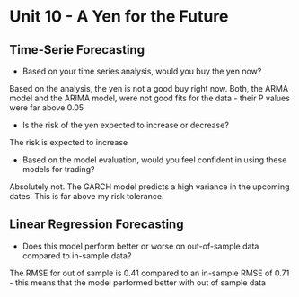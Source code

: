 # Unit 10 - A Yen for the Future

## Time-Serie Forecasting

* Based on your time series analysis, would you buy the yen now?

Based on the analysis, the yen is not a good buy right now. Both, the ARMA model and the ARIMA model, were not good fits for the data - their P values were far above 0.05

* Is the risk of the yen expected to increase or decrease?

The risk is expected to increase

* Based on the model evaluation, would you feel confident in using these models for trading?

Absolutely not. The GARCH model predicts a high variance in the upcoming dates. This is far above my risk tolerance.

## Linear Regression Forecasting

* Does this model perform better or worse on out-of-sample data compared to in-sample data?

The RMSE for out of sample is 0.41 compared to an in-sample RMSE of 0.71 - this means that the model performed better with out of sample data